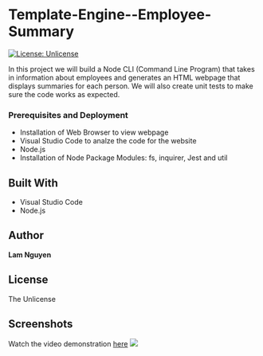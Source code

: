 # Template-Engine--Employee-Summary

[![License: Unlicense](https://img.shields.io/badge/license-Unlicense-blue.svg)](http://unlicense.org/)

In this project we will build a Node CLI (Command Line Program) that takes in information about employees and generates an HTML webpage that displays summaries for each person. We will also create unit tests to make sure the code works as expected.

### Prerequisites and Deployment

* Installation of Web Browser to view webpage
* Visual Studio Code to analze the code for the website
* Node.js
* Installation of Node Package Modules: fs, inquirer, Jest and util


## Built With

* Visual Studio Code
* Node.js

## Author

**Lam Nguyen**

## License

The Unlicense

## Screenshots

Watch the video demonstration [here](https://drive.google.com/file/d/1zQbVkVPsT3Kp5aPUvqKgmh9wCOZWr81S/view?usp=sharing)
![](Assets/Screenshot01.PNG)
